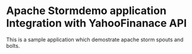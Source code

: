 # Apache Stormdemo application Integration with YahooFinanace API
This is a sample application which demostrate apache storm spouts and bolts.
